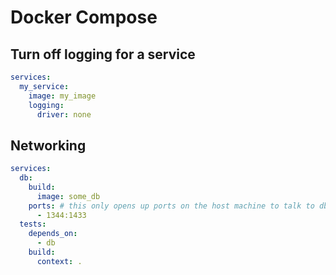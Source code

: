 # Docker Compose

## Turn off logging for a service
```yml
services:
  my_service:
    image: my_image
    logging:
      driver: none
```

## Networking
```yml
services:
  db:
    build:
      image: some_db
    ports: # this only opens up ports on the host machine to talk to db in this case, it doesn't affect what ports other containers like test can access
      - 1344:1433
  tests:
    depends_on:
      - db
    build:
      context: .
```